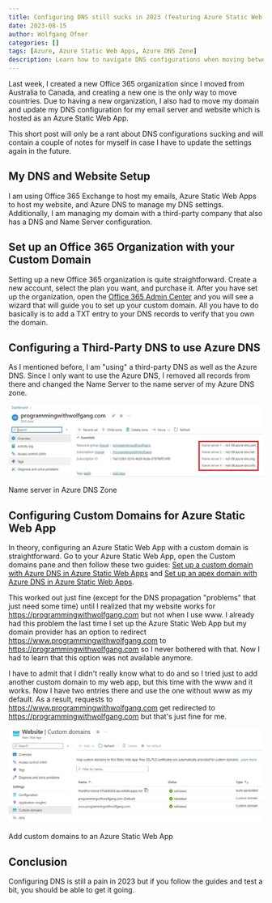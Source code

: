 ```yaml
---
title: Configuring DNS still sucks in 2023 (featuring Azure Static Web App)
date: 2023-08-15
author: Wolfgang Ofner
categories: []
tags: [Azure, Azure Static Web Apps, Azure DNS Zone]
description: Learn how to navigate DNS configurations when moving between countries and setting up Office 365, Azure Static Web Apps, and custom domains
---
```


Last week, I created a new Office 365 organization since I moved from Australia to Canada, and creating a new one is the only way to move countries. Due to having a new organization, I also had to move my domain and update my DNS configuration for my email server and website which is hosted as an Azure Static Web App. 

This short post will only be a rant about DNS configurations sucking and will contain a couple of notes for myself in case I have to update the settings again in the future.

## My DNS and Website Setup

I am using Office 365 Exchange to host my emails, Azure Static Web Apps to host my website, and Azure DNS to manage my DNS settings. Additionally, I am managing my domain with a third-party company that also has a DNS and Name Server configuration. 

## Set up an Office 365 Organization with your Custom Domain

Setting up a new Office 365 organization is quite straightforward. Create a new account, select the plan you want, and purchase it. After you have set up the organization, open the <a href="https://admin.microsoft.com/" target="_blank" rel="noopener noreferrer">Office 365 Admin Center</a> and you will see a wizard that will guide you to set up your custom domain. All you have to do basically is to add a TXT entry to your DNS records to verify that you own the domain.

## Configuring a Third-Party DNS to use Azure DNS

As I mentioned before, I am "using" a third-party DNS as well as the Azure DNS. Since I only want to use the Azure DNS, I removed all records from there and changed the Name Server to the name server of my Azure DNS zone.

<div class="col-12 col-sm-10 aligncenter">
  <a href="/assets/img/posts/2023/08/Name-server-in-Azure-DNS-Zone.jpg"><img loading="lazy" src="/assets/img/posts/2023/08/Name-server-in-Azure-DNS-Zone.jpg" alt="Name server in Azure DNS Zone" /></a>
  
  <p>
   Name server in Azure DNS Zone
  </p>
</div>

## Configuring Custom Domains for Azure Static Web App

In theory, configuring an Azure Static Web App with a custom domain is straightforward. Go to your Azure Static Web App, open the Custom domains pane and then follow these two guides: <a href="https://learn.microsoft.com/en-us/azure/static-web-apps/custom-domain-azure-dns" target="_blank" rel="noopener noreferrer">Set up a custom domain with Azure DNS in Azure Static Web Apps</a> and <a href="https://learn.microsoft.com/en-us/azure/static-web-apps/apex-domain-azure-dns" target="_blank" rel="noopener noreferrer">Set up an apex domain with Azure DNS in Azure Static Web Apps</a>.

This worked out just fine (except for the DNS propagation "problems" that just need some time) until I realized that my website works for https://programmingwithwolfgang.com but not when I use www. I already had this problem the last time I set up the Azure Static Web App but my domain provider has an option to redirect https://www.programmingwithwolfgang.com to https://programmingwithwolfgang.com so I never bothered with that. Now I had to learn that this option was not available anymore. 

I have to admit that I didn't really know what to do and so I tried just to add another custom domain to my web app, but this time with the www and it works. Now I have two entries there and use the one without www as my default. As a result, requests to https://www.programmingwithwolfgang.com get redirected to https://programmingwithwolfgang.com but that's just fine for me. 

<div class="col-12 col-sm-10 aligncenter">
  <a href="/assets/img/posts/2023/08/Add-custom-domains-to-an-Azure-Static-Web-App.jpg"><img loading="lazy" src="/assets/img/posts/2023/08/Add-custom-domains-to-an-Azure-Static-Web-App.jpg" alt="Add custom domains to an Azure Static Web App" /></a>
  
  <p>
   Add custom domains to an Azure Static Web App
  </p>
</div>

## Conclusion

Configuring DNS is still a pain in 2023 but if you follow the guides and test a bit, you should be able to get it going.